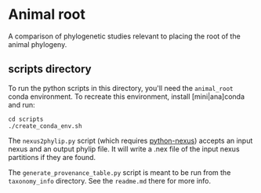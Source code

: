 # Animal root

A comparison of phylogenetic studies relevant to placing the root of the 
animal phylogeny.

## scripts directory

To run the python scripts in this directory, you'll need the `animal_root` conda environment. To recreate this environment, install [mini|ana]conda and run:
```
cd scripts
./create_conda_env.sh
```

The `nexus2phylip.py` script (which requires [python-nexus](https://pypi.org/project/python-nexus/)) accepts an input nexus and an output phylip file. It will write a .nex file of the input nexus partitions if they are found. 

The `generate_provenance_table.py` script is meant to be run from the `taxonomy_info` directory. See the `readme.md` there for more info.

